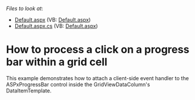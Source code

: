 <!-- default file list -->
*Files to look at*:

* [Default.aspx](./CS/WebSite/Default.aspx) (VB: [Default.aspx](./VB/WebSite/Default.aspx))
* [Default.aspx.cs](./CS/WebSite/Default.aspx.cs) (VB: [Default.aspx](./VB/WebSite/Default.aspx))
<!-- default file list end -->
# How to process a click on a progress bar within a grid cell


<p>This example demonstrates how to attach a client-side event handler to the ASPxProgressBar control inside the GridViewDataColumn's DataItemTemplate.</p>

<br/>


